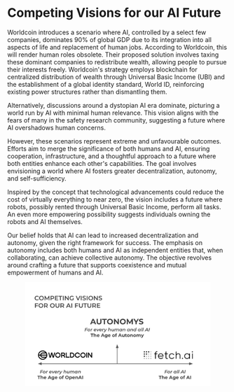 # Competing Visions for our AI Future

Worldcoin introduces a scenario where AI, controlled by a select few companies, dominates 90% of global GDP due to its integration into all aspects of life and replacement of human jobs. According to Worldcoin, this will render human roles obsolete. Their proposed solution involves taxing these dominant companies to redistribute wealth, allowing people to pursue their interests freely. Worldcoin's strategy employs blockchain for centralized distribution of wealth through Universal Basic Income (UBI) and the establishment of a global identity standard, World ID, reinforcing existing power structures rather than dismantling them.

Alternatively, discussions around a dystopian AI era dominate, picturing a world run by AI with minimal human relevance. This vision aligns with the fears of many in the safety research community, suggesting a future where AI overshadows human concerns.

However, these scenarios represent extreme and unfavourable outcomes. Efforts aim to merge the significance of both humans and AI, ensuring cooperation, infrastructure, and a thoughtful approach to a future where both entities enhance each other's capabilities. The goal involves envisioning a world where AI fosters greater decentralization, autonomy, and self-sufficiency.

Inspired by the concept that technological advancements could reduce the cost of virtually everything to near zero, the vision includes a future where robots, possibly rented through Universal Basic Income, perform all tasks. An even more empowering possibility suggests individuals owning the robots and AI themselves.

Our belief holds that AI can lead to increased decentralization and autonomy, given the right framework for success. The emphasis on autonomy includes both humans and AI as independent entities that, when collaborating, can achieve collective autonomy. The objective revolves around crafting a future that supports coexistence and mutual empowerment of humans and AI.

<figure><img src="../.gitbook/assets/visions (1).jpg" alt=""><figcaption></figcaption></figure>
